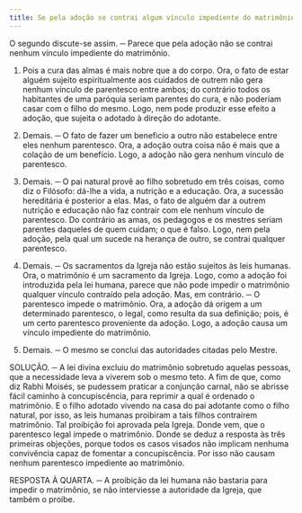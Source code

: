 ```yaml
---
title: Se pela adoção se contrai algum vínculo impediente do matrimônio
---
```


O segundo discute-se assim. ─ Parece que pela adoção não se contrai nenhum vínculo impediente do matrimônio.  

1. Pois a cura das almas é mais nobre que a do corpo. Ora, o fato de estar alguém sujeito espiritualmente aos cuidados de outrem não gera nenhum vínculo de parentesco entre ambos; do contrário todos os habitantes de uma paróquia seriam parentes do cura, e não poderiam casar com o filho do mesmo. Logo, nem pode produzir esse efeito a adoção, que sujeita o adotado à direção do adotante.  

2. Demais. ─ O fato de fazer um beneficio a outro não estabelece entre eles nenhum parentesco. Ora, a adoção outra coisa não é mais que a colação de um benefício. Logo, a adoção não gera nenhum vínculo de parentesco.  

3. Demais. ─ O pai natural provê ao filho sobretudo em três coisas, como diz o Filósofo: dá-lhe a vida, a nutrição e a educação. Ora, a sucessão hereditária é posterior a elas. Mas, o fato de alguém dar a outrem nutrição e educação não faz contrair com ele nenhum vínculo de parentesco. Do contrário as amas, os pedagogos e os mestres seriam parentes daqueles de quem cuidam; o que é falso. Logo, nem pela adoção, pela qual um sucede na herança de outro, se contrai qualquer parentesco.  

4. Demais. ─ Os sacramentos da Igreja não estão sujeitos às leis humanas. Ora, o matrimônio é um sacramento da Igreja. Logo, como a adoção foi introduzida pela lei humana, parece que não pode impedir o matrimônio qualquer vínculo contraído pela adoção.  Mas, em contrário. ─ O parentesco impede o matrimônio. Ora, a adoção dá origem a um determinado parentesco, o legal, como resulta da sua definição; pois, é um certo parentesco proveniente da adoção. Logo, a adoção causa um vínculo impediente do matrimônio.  

2. Demais. ─ O mesmo se conclui das autoridades citadas pelo Mestre.  

SOLUÇÃO. ─ A lei divina excluiu do matrimônio sobretudo aquelas pessoas, que a necessidade leva a viverem sob o mesmo teto. A fim de que, como diz Rabhi Moisés, se pudessem praticar a conjunção carnal, não se abrisse fácil caminho à concupiscência, para reprimir a qual é ordenado o matrimônio. E o filho adotado vivendo na casa do pai adotante como o filho natural, por isso, as leis humanas proibiram a tais filhos contraírem matrimônio. Tal proibição foi aprovada pela Igreja. Donde vem, que o parentesco legal impede o matrimônio. Donde se deduz a resposta às três primeiras objeções, porque todos os casos visados não implicam nenhuma convivência capaz de fomentar a concupiscência. Por isso não causam nenhum parentesco impediente ao matrimônio.  

RESPOSTA À QUARTA. ─ A proibição da lei humana não bastaria para impedir o matrimônio, se não interviesse a autoridade da Igreja, que também o proíbe.